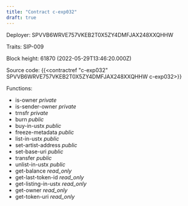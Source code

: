 ```yaml
---
title: "Contract c-exp032"
draft: true
---
```

Deployer: SPVVB6WRVE757VKEB2T0X5ZY4DMFJAX248XXQHHW

Traits:
SIP-009 



Block height: 61870 (2022-05-29T13:46:20.000Z)

Source code: {{<contractref "c-exp032" SPVVB6WRVE757VKEB2T0X5ZY4DMFJAX248XXQHHW c-exp032>}}

Functions:

* is-owner _private_
* is-sender-owner _private_
* trnsfr _private_
* burn _public_
* buy-in-ustx _public_
* freeze-metadata _public_
* list-in-ustx _public_
* set-artist-address _public_
* set-base-uri _public_
* transfer _public_
* unlist-in-ustx _public_
* get-balance _read_only_
* get-last-token-id _read_only_
* get-listing-in-ustx _read_only_
* get-owner _read_only_
* get-token-uri _read_only_
